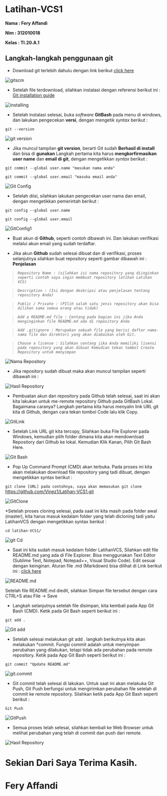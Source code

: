 # Latihan-VCS1

**Nama : Fery Affandi** <br>

**Nim :  312010018** <br>

**Kelas : TI.20.A.1** <br>

## Langkah-langkah  penggunaan git 

* Download git terlebih dahulu dengan link berikut [click here](https://git-scm.com) <br>

![gitscm](foto/GitBush.png)

* Setelah file terdownload, silahkan instalasi dengan referensi berikut ini : [Git installation guide](https://git-scm.com/book/en/v2/getting-Started-Installing-Git) <br>


![installing](foto/installing.png) <br>

* Setelah instalasi selesai, buka *software* **GitBash** pada menu di windows, dan lakukan pengecekan **versi**, dengan mengetik *syntax* berikut : <br>

`git --version` <br>

![git version](foto/git-version.png) <br>

* Jika muncul tampilan **git version**, berarti Git sudah **Berhasil di install** dan bisa di **gunakan** Langkah pertama kita harus **mengkorfirmasikan user name** dan **email di git**, dengan mengetikkan *syntax* berikut : <br>

`git commit --global user.name "masukan nama anda"` <br>

`git commit --global user.email "masuka email anda"` <br>

![Git Config](foto/gitconfig1.png) <br>

* Setelah diisi, silahkan lakukan pengecekan user nama dan email, dengan mengetikkan pemerintah berikut : <br>

`git config --global user.name` <br>

`git config --global user.email` <br>

![GitConfig1](foto/gitconfig2.png) <br>

* Buat akun di **Github**, seperti contoh dibawah ini. Dan lakukan verifikasi melalui akun email yang sudah terdaftar.

* Jika akun **Github** sudah selesai dibuat dan di verifikasi, proses selanjutnya silahkan  buat repository seperti gambar dibawah ini : <br>
**Penjelasan**

> *`Repository Name : (silahkan isi nama repository yang diinginkan seperti contoh saya ingin membuat repository latihan Latihan VCS)`* <br>

> *`Description : (Isi dengan deskripsi atau penjelasan tentang repository Anda)`* <br> 

> *`Public / Private : (PIlih salah satu jenis repository akan bisa dilihan sama semua orang atau tidak)`* <br>

> *`Add a README.md file : Centang pada bagian ini jika Anda menginginkan file README.md ada di repository Anda`* <br>

> *`Add .gitignore : Merupakan sebuah file yang berisi daftar nama-nama file dan direktori yang akan diabaikan oleh Git.`* <br>

> *`Choose a license : Silahkan centang jika Anda memiliki lisensi pada repository yang akan dibuat Kemudian tekan tombol Create Repository untuk menyimpan`* <br>

![Nama Repository](foto/Nama-repository.png) <br>

* Jika repository sudah dibuat maka akan muncul tampilan seperti dibawah ini : <br>

![Hasil Repository](foto/Hasil.Repository.png) <br>

* Pembuatan akun dan repository pada Github telah selesai, saat ini akan kita lakukan untuk me-remote repository Github pada GitBash Lokal. Bagaimana caranya? Langkah pertama kita harus menyalin link URL git kita di Github, dengan cara tekan tombol Code lalu klik Copy. <br>

![GitLink](foto/code-link.png) <br>

* Setelah Link URL git kita tercopy, Silahkan buka File Explorer pada Windows, kemudian pilih folder dimana kita akan mendownload Repository dari Github ke lokal. Kemudian Klik Kanan, Pilih Git Bash Here. <br>

![Git Bash](foto/GitBash.png) <br>

* Pop Up Command Prompt (CMD) akan terbuka. Pada proses ini kita akan melakukan download file repository yang tadi dibuat, dengan mengetikkan syntax berikut :

`git clone [URL] pada contohnya, saya akan memasukan git clone` <br>
https://github.com/Vinez1/Latihan-VCS1.git

![GitClone](foto/git.clone.png) <br>

*Setelah proses cloning selesai, pada saat ini kita masih pada folder awal (master), kita harus masuk kedalam folder yang telah dicloning tadi yaitu LatihanVCS dengan mengetikkan syntax berikut : <br>

`cd latihan-VCS1/` <br>

![git Cd](foto/cd.png) <br>

* Saat ini kita sudah masuk kedalam folder LatihanVCS, Silahkan edit file README.md yang ada di File Explorer. Bisa menggunakan Text Editor (Sublime Text, Notepad, Notepad++, Visual Studio Code). Edit sesuai dengan keinginan. Aturan file .md (Markdown) bisa dilihat di Link berikut ini : [click here](https://guides.github.com/features/mastering-markdown/) <br>

![README.md](foto/Readme.png) <br>

Setelah file README.md diedit, silahkan Simpan file tersebut dengan cara CTRL+S atau File -> Save <br>

* Langkah selanjutnya setelah file disimpan, kita kembali pada App Git Bash (CMD). Ketik pada Git Bash seperti berikut ini : <br>

`git add .` <br>

![Git add](foto/git.add.png) <br>

* Setelah selesai melakukan git add . langkah berikutnya kita akan melakukan *commit. Fungsi commit adalah untuk menyimpan perubahan yang dilakukan, tetapi tidak ada perubahan pada remote repository. Ketik pada App Git Bash seperti berikut ini : <br>

`git commit "Update README.md"` <br>

![git.commit](foto/git.commit.png) <br>

* Git commit telah selesai di lakukan. Untuk saat ini akan melakuka Git Push, Git Push berfungsi untuk mengirimkan perubahan file setelah di commit ke remote repository. Silahkan ketik pada App Git Bash seperti berikut : <br>

`Git Push` <br>

![GitPush](foto/gitpush.png) <br>

* Semua proses telah selesai, silahkan kembali ke Web Browser untuk melihat perubahan yang telah di commit dan push dari remote. <br>

![Hasil Repository](foto/Hasil.Repository.png) <br>

# Sekian Dari Saya Terima Kasih. <br>

# Fery Affandi